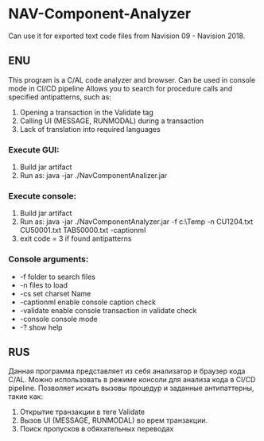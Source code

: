 # NAV-Component-Analyzer
Can use it for exported text code files from Navision 09 - Navision 2018.

## ENU
This program is a C/AL code analyzer and browser.
Can be used in console mode in CI/CD pipeline
Allows you to search for procedure calls and specified antipatterns, such as:
1. Opening a transaction in the Validate tag
2. Calling UI (MESSAGE, RUNMODAL) during a transaction
3. Lack of translation into required languages

### Execute GUI:
1. Build jar artifact
2. Run as: java -jar ./NavComponentAnalizer.jar

### Execute console:
1. Build jar artifact
2. Run as: java -jar ./NavComponentAnalyzer.jar -f c:\Temp -n CU1204.txt CU50001.txt TAB50000.txt -captionml
3. exit code = 3 if found antipatterns

### Console arguments:
* -f             folder to search files
* -n             files to load
* -cs            set charset Name
* -captionml     enable console caption check
* -validate      enable console transaction in validate check
* -console       console mode
* -?             show help

## RUS
Данная программа представляет из себя анализатор и браузер кода C/AL.
Можно использовать в режиме консоли для анализа кода в CI/CD pipeline.
Позволяет искать вызовы процедур и заданные антипаттерны, такие как:
1. Открытие транзакции в теге Validate
2. Вызов UI (MESSAGE, RUNMODAL) во врем транзакции.
3. Поиск пропусков в обяхательных переводах
